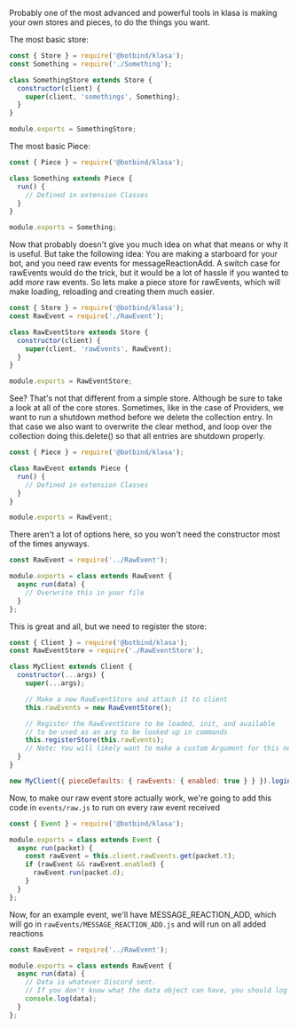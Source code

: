 Probably one of the most advanced and powerful tools in klasa is making your own stores and pieces, to do the things you want.

The most basic store:

```javascript
const { Store } = require('@botbind/klasa');
const Something = require('./Something');

class SomethingStore extends Store {
  constructor(client) {
    super(client, 'somethings', Something);
  }
}

module.exports = SomethingStore;
```

The most basic Piece:

```javascript
const { Piece } = require('@botbind/klasa');

class Something extends Piece {
  run() {
    // Defined in extension Classes
  }
}

module.exports = Something;
```

Now that probably doesn't give you much idea on what that means or why it is useful. But take the following idea: You are making a starboard for your bot, and you need raw events for messageReactionAdd. A switch case for rawEvents would do the trick, but it would be a lot of hassle if you wanted to add _more_ raw events. So lets make a piece store for rawEvents, which will make loading, reloading and creating them much easier.

```javascript
const { Store } = require('@botbind/klasa');
const RawEvent = require('./RawEvent');

class RawEventStore extends Store {
  constructor(client) {
    super(client, 'rawEvents', RawEvent);
  }
}

module.exports = RawEventStore;
```

See? That's not that different from a simple store. Although be sure to take a look at all of the core stores. Sometimes, like in the case of Providers, we want to run a shutdown method before we delete the collection entry. In that case we also want to overwrite the clear method, and loop over the collection doing this.delete() so that all entries are shutdown properly.

```javascript
const { Piece } = require('@botbind/klasa');

class RawEvent extends Piece {
  run() {
    // Defined in extension Classes
  }
}

module.exports = RawEvent;
```

There aren't a lot of options here, so you won't need the constructor most of the times anyways.

```javascript
const RawEvent = require('../RawEvent');

module.exports = class extends RawEvent {
  async run(data) {
    // Overwrite this in your file
  }
};
```

This is great and all, but we need to register the store:

```javascript
const { Client } = require('@botbind/klasa');
const RawEventStore = require('./RawEventStore');

class MyClient extends Client {
  constructor(...args) {
    super(...args);

    // Make a new RawEventStore and attach it to client
    this.rawEvents = new RawEventStore();

    // Register the RawEventStore to be loaded, init, and available
    // to be used as an arg to be looked up in commands
    this.registerStore(this.rawEvents);
    // Note: You will likely want to make a custom Argument for this new piece type
  }
}

new MyClient({ pieceDefaults: { rawEvents: { enabled: true } } }).login('token-goes-here');
```

Now, to make our raw event store actually work, we're going to add this code in `events/raw.js` to run on every raw event received

```javascript
const { Event } = require('@botbind/klasa');

module.exports = class extends Event {
  async run(packet) {
    const rawEvent = this.client.rawEvents.get(packet.t);
    if (rawEvent && rawEvent.enabled) {
      rawEvent.run(packet.d);
    }
  }
};
```

Now, for an example event, we'll have MESSAGE_REACTION_ADD, which will go in `rawEvents/MESSAGE_REACTION_ADD.js` and will run on all added reactions

```javascript
const RawEvent = require('../RawEvent');

module.exports = class extends RawEvent {
  async run(data) {
    // Data is whatever Discord sent.
    // If you don't know what the data object can have, you should log it.
    console.log(data);
  }
};
```
